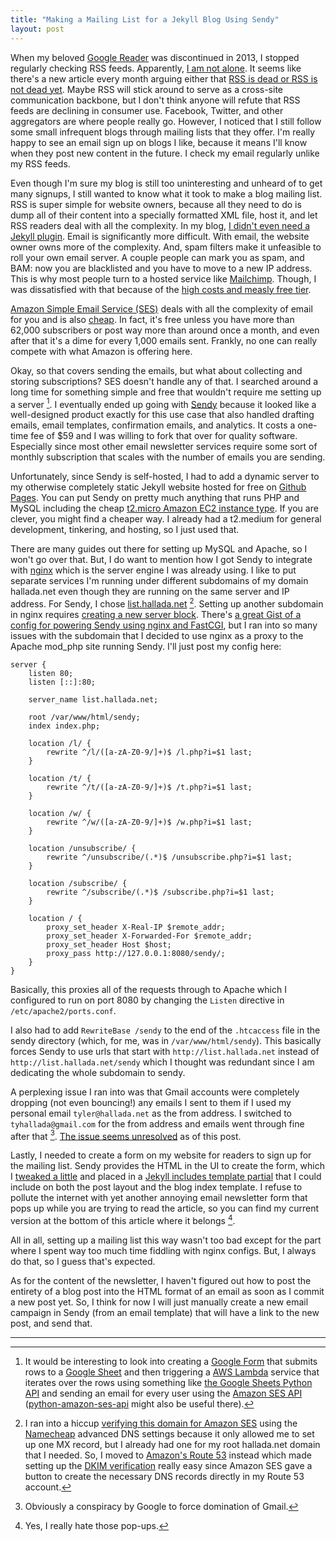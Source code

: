 ```yaml
---
title: "Making a Mailing List for a Jekyll Blog Using Sendy"
layout: post
---
```


When my beloved [Google Reader](https://en.wikipedia.org/wiki/Google_Reader) was
discontinued in 2013, I stopped regularly checking RSS feeds. Apparently, [I am
not alone](https://trends.google.com/trends/explore?date=all&q=rss). It seems
like there's a new article every month arguing either that [RSS is dead or RSS
is not dead
yet](https://hn.algolia.com/?q=&query=rss%20dead&sort=byPopularity&prefix&page=0&dateRange=all&type=story).
Maybe RSS will stick around to serve as a cross-site communication backbone, but
I don't think anyone will refute that RSS feeds are declining in consumer use.
Facebook, Twitter, and other aggregators are where people really go. However, I
noticed that I still follow some small infrequent blogs through mailing lists
that they offer. I'm really happy to see an email sign up on blogs I like,
because it means I'll know when they post new content in the future. I check my
email regularly unlike my RSS feeds.
<!--excerpt-->

Even though I'm sure my blog is still too uninteresting and unheard of to get
many signups, I still wanted to know what it took to make a blog mailing list.
RSS is super simple for website owners, because all they need to do is dump all
of their content into a specially formatted XML file, host it, and let RSS
readers deal with all the complexity. In my blog, [I didn't even need a
Jekyll
plugin](https://github.com/thallada/thallada.github.io/blob/master/feed.xml).
Email is significantly more difficult. With email, the website owner owns more
of the complexity. And, spam filters make it unfeasible to roll your own email
server. A couple people can mark you as spam, and BAM: now you are blacklisted
and you have to move to a new IP address. This is why most people turn to a
hosted service like [Mailchimp](https://mailchimp.com/). Though, I was
dissatisfied with that because of the [high costs and measly free
tier](https://mailchimp.com/pricing/).

[Amazon Simple Email Service (SES)](https://aws.amazon.com/ses/) deals with all
the complexity of email for you and is also
[cheap](https://aws.amazon.com/ses/pricing/). In fact, it's free unless you have
more than 62,000 subscribers or post way more than around once a month, and even
after that it's a dime for every 1,000 emails sent. Frankly, no one can really
compete with what Amazon is offering here.

Okay, so that covers sending the emails, but what about collecting and storing
subscriptions? SES doesn't handle any of that. I searched around a long time for
something simple and free that wouldn't require me setting up a server [^1]. I
eventually ended up going with [Sendy](https://sendy.co/) because it looked like
a well-designed product exactly for this use case that also handled drafting
emails, email templates, confirmation emails, and analytics. It costs a one-time
fee of $59 and I was willing to fork that over for quality software. Especially
since most other email newsletter services require some sort of monthly
subscription that scales with the number of emails you are sending.

Unfortunately, since Sendy is self-hosted, I had to add a dynamic server to my
otherwise completely static Jekyll website hosted for free on [Github
Pages](https://pages.github.com/). You can put Sendy on pretty much anything
that runs PHP and MySQL including the cheap [t2.micro Amazon EC2 instance
type](https://aws.amazon.com/ec2/instance-types/). If you are clever, you might
find a cheaper way. I already had a t2.medium for general development,
tinkering, and hosting, so I just used that.

There are many guides out there for setting up MySQL and Apache, so I won't go
over that. But, I do want to mention how I got Sendy to integrate with
[nginx](https://nginx.org/en/) which is the server engine I was already using. I
like to put separate services I'm running under different subdomains of
my domain hallada.net even though they are running on the same server and IP
address. For Sendy, I chose [list.hallada.net](http://list.hallada.net) [^2].
Setting up another subdomain in nginx requires [creating a new server
block](https://askubuntu.com/a/766369). There's [a great Gist of a config for
powering Sendy using nginx and
FastCGI](https://gist.github.com/refringe/6545132), but I ran into so many
issues with the subdomain that I decided to use nginx as a proxy to the Apache
mod_php site running Sendy. I'll just post my config here:

```nginx
server {
    listen 80;
    listen [::]:80;

    server_name list.hallada.net;

    root /var/www/html/sendy;
    index index.php;

    location /l/ {
        rewrite ^/l/([a-zA-Z0-9/]+)$ /l.php?i=$1 last;
    }

    location /t/ {
        rewrite ^/t/([a-zA-Z0-9/]+)$ /t.php?i=$1 last;
    }

    location /w/ {
        rewrite ^/w/([a-zA-Z0-9/]+)$ /w.php?i=$1 last;
    }

    location /unsubscribe/ {
        rewrite ^/unsubscribe/(.*)$ /unsubscribe.php?i=$1 last;
    }

    location /subscribe/ {
        rewrite ^/subscribe/(.*)$ /subscribe.php?i=$1 last;
    }

    location / {
        proxy_set_header X-Real-IP $remote_addr;
        proxy_set_header X-Forwarded-For $remote_addr;
        proxy_set_header Host $host;
        proxy_pass http://127.0.0.1:8080/sendy/;
    }
}
```

Basically, this proxies all of the requests through to Apache which I configured
to run on port 8080 by changing the `Listen` directive in
`/etc/apache2/ports.conf`.

I also had to add `RewriteBase /sendy` to the end of the `.htcaccess` file in
the sendy directory (which, for me, was in `/var/www/html/sendy`). This
basically forces Sendy to use urls that start with `http://list.hallada.net`
instead of `http://list.hallada.net/sendy` which I thought was redundant since I
am dedicating the whole subdomain to sendy.

A perplexing issue I ran into was that Gmail accounts were completely dropping
(not even bouncing!) any emails I sent to them if I used my personal email
`tyler@hallada.net` as the from address. I switched to `tyhallada@gmail.com` for
the from address and emails went through fine after that [^4]. [The issue seems
unresolved](https://forums.aws.amazon.com/thread.jspa?messageID=802461&#802461)
as of this post.

Lastly, I needed to create a form on my website for readers to sign up for the
mailing list. Sendy provides the HTML in the UI to create the form, which I
[tweaked a
little](https://github.com/thallada/thallada.github.io/blob/master/_includes/mail-form.html)
and placed in a [Jekyll includes template
partial](https://jekyllrb.com/docs/includes/) that I could include on both the
post layout and the blog index template. I refuse to pollute the internet with
yet another annoying email newsletter form that pops up while you are trying to
read the article, so you can find my current version at the bottom of this
article where it belongs [^5].

All in all, setting up a mailing list this way wasn't too bad except for the part
where I spent way too much time fiddling with nginx configs. But, I always do
that, so I guess that's expected.

As for the content of the newsletter, I haven't figured out how to post the
entirety of a blog post into the HTML format of an email as soon as I commit a
new post yet. So, I think for now I will just manually create a new email
campaign in Sendy (from an email template) that will have a link to the new
post, and send that.

---

[^1]:
    It would be interesting to look into creating a [Google
    Form](https://www.google.com/forms/about/) that submits rows to a [Google
    Sheet](https://www.google.com/sheets/about/) and then triggering a [AWS
    Lambda](https://aws.amazon.com/lambda/) service that iterates over the rows
    using something like [the Google Sheets Python
    API](https://developers.google.com/sheets/api/quickstart/python) and sending
    an email for every user using the [Amazon SES
    API](http://docs.aws.amazon.com/ses/latest/DeveloperGuide/send-email-api.html)
    ([python-amazon-ses-api](https://github.com/pankratiev/python-amazon-ses-api)
    might also be useful there).

[^2]:
    I ran into a hiccup [verifying this domain for Amazon
    SES](http://docs.aws.amazon.com/ses/latest/DeveloperGuide/verify-domain-procedure.html)
    using the [Namecheap](https://www.namecheap.com/) advanced DNS settings
    because it only allowed me to set up one MX record, but I already had one
    for my root hallada.net domain that I needed. So, I moved to [Amazon's Route
    53](https://aws.amazon.com/route53/) instead [^3] which made setting up the
    [DKIM
    verification](http://docs.aws.amazon.com/ses/latest/DeveloperGuide/easy-dkim.html)
    really easy since Amazon SES gave a button to create the necessary DNS
    records directly in my Route 53 account.

[^3]:
    As [Amazon continues its plan for world
    domination](https://www.washingtonpost.com/business/is-amazon-getting-too-big/2017/07/28/ff38b9ca-722e-11e7-9eac-d56bd5568db8_story.html)
    it appears I'm moving more and more of my personal infrastructure over to
    Amazon as well...

[^4]: Obviously a conspiracy by Google to force domination of Gmail.

[^5]: Yes, I really hate those pop-ups.
